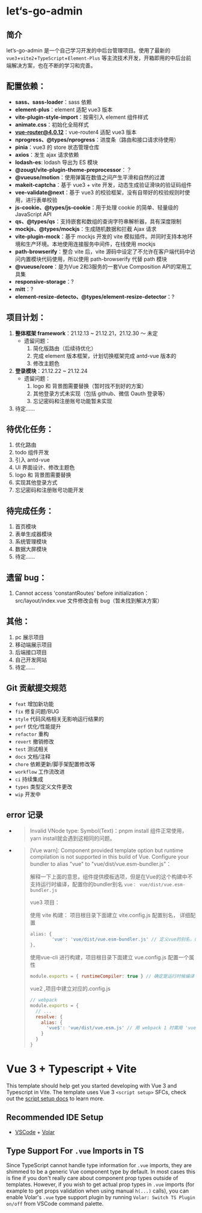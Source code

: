 # let‘s-go-admin

## 简介

let’s-go-admin 是一个自己学习开发的中后台管理项目。使用了最新的 `vue3`+`vite2`+`TypeScript`+`Element-Plus` 等主流技术开发，开箱即用的中后台前端解决方案，也在不断的学习和完善。



## 配置依赖：

+ **sass、sass-loader**：sass 依赖
+ **element-plus**：element 适配 vue3 版本
+ **vite-plugin-style-import**：按需引入 element 组件样式
+ **animate.css**：初始化全局样式
+ **vue-router@4.0.12**：vue-router4 适配 vue3 版本
+ **nprogress、@types/nprogress**：进度条（路由和接口请求待使用）
+ **pinia**：vue3 的 store 状态管理仓库
+ **axios**：发生 ajax 请求依赖
+ **lodash-es**: lodash 导出为 ES 模块
+ **@zougt/vite-plugin-theme-preprocessor**：？
+ **@vueuse/motion**：使用弹簧在数值之间产生平滑和自然的过渡
+ **makeit-captcha**：基于 vue3 + vite 开发，动态生成验证滑块的验证码组件
+ **vee-validate@next**：基于 vue3 的校验框架，没有自带好的校验规则时使用，进行表单校验
+ **js-cookie、@types/js-cookie**：用于处理 cookie 的简单、轻量级的 JavaScript API
+ **qs、@types/qs**：支持嵌套和数组的查询字符串解析器，具有深度限制
+ **mockjs、@types/mockjs**：生成随机数据和拦截 Ajax 请求
+ **vite-plugin-mock**：基于 mockjs 开发的 vite 模拟插件。并同时支持本地环境和生产环境。本地使用连接服务中间件，在线使用 mockjs
+ **path-browserify**：整合 vite 后，vite 源码中设定了不允许在客户端代码中访问内置模块代码使用，所以使用 path-browserify 代替 path 模块
+ **@vueuse/core**：是为Vue 2和3服务的一套Vue Composition API的常用工具集
+ **responsive-storage**：?
+ **mitt**：?
+ **element-resize-detecto、@types/element-resize-detector**：?



## 项目计划：

1. **整体框架 framework**：21.12.13 ~ 21.12.21，21.12.30 ～ 未定
   + 遗留问题：
     1. 简化版路由（后续待优化）
     2. 完成 element 版本框架，计划切换框架完成 antd-vue 版本的
     3. 修改主题色
2. **登录模块**：21.12.22 ~ 21.12.24
   + 遗留问题：
     1. logo 和 背景图需要替换（暂时找不到好的方案）
     2. 其他登录方式未实现（包括 github、微信 Oauth 登录等）
     3. 忘记密码和注册账号功能暂未实现
3. 待定……



## 待优化任务：

1. 优化路由
2. todo 组件开发
3. 引入 antd-vue
4. UI 界面设计、修改主题色
5. logo 和 背景图需要替换
6. 实现其他登录方式
7. 忘记密码和注册账号功能开发



## 待完成任务：

1. 首页模块
3. 表单生成器模块
4. 系统管理模块
5. 数据大屏模块
6. 待定……



## 遗留 bug：

1. Cannot access 'constantRoutes' before initialization：src/layout/index.vue 文件修改会有 bug（暂未找到解决方案）



## 其他：

1. pc 展示项目
2. 移动端展示项目
3. 后端接口项目
4. 自己开发网站
5. 待定……



## Git 贡献提交规范

- `feat` 增加新功能
- `fix` 修复问题/BUG
- `style` 代码风格相关无影响运行结果的
- `perf` 优化/性能提升
- `refactor` 重构
- `revert` 撤销修改
- `test` 测试相关
- `docs` 文档/注释
- `chore` 依赖更新/脚手架配置修改等
- `workflow` 工作流改进
- `ci` 持续集成
- `types` 类型定义文件更改
- `wip` 开发中



## error 记录

+ > Invalid VNode type: Symbol(Text)：pnpm install 组件正常使用，yarn install就会遇到这相同的问题。

+ > [Vue warn]: Component provided template option but runtime compilation is not supported in this build of Vue. Configure your bundler to alias "vue" to "vue/dist/vue.esm-bundler.js"：
  >
  > 解释一下上面的意思，组件提供模板选项，但是在Vue的这个构建中不支持运行时编译，配置你的bundler别名 `vue： vue/dist/vue.esm-bundler.js`
  >
  > 
  >
  > vue3 项目：
  >
  > 使用 vite 构建： 项目根目录下面建立 vite.config.js 配置别名， 详细配置
  >
  > ```js
  > alias: {
  > 		'vue': 'vue/dist/vue.esm-bundler.js' // 定义vue的别名，如果使用其他的插件，可能会用到别名
  > },
  > ```
  >
  > 使用vue-cli 进行构建，项目根目录下面建立 vue.config.js 配置一个属性
  >
  > ```js
  > module.exports = { runtimeCompiler: true } // 确定是运行时候编译
  > ```
  >
  > 
  >
  > vue2 ,项目中建立对应的.config.js
  >
  > ```js
  > // webpack
  > module.exports = {
  >   // ...
  >   resolve: {
  >     alias: {
  >       'vue$': 'vue/dist/vue.esm.js' // 用 webpack 1 时需用 'vue/dist/vue.common.js'
  >     }
  >   }
  > }
  > ```



# Vue 3 + Typescript + Vite

This template should help get you started developing with Vue 3 and Typescript in Vite. The template uses Vue 3 `<script setup>` SFCs, check out the [script setup docs](https://v3.vuejs.org/api/sfc-script-setup.html#sfc-script-setup) to learn more.

## Recommended IDE Setup

- [VSCode](https://code.visualstudio.com/) + [Volar](https://marketplace.visualstudio.com/items?itemName=johnsoncodehk.volar)

## Type Support For `.vue` Imports in TS

Since TypeScript cannot handle type information for `.vue` imports, they are shimmed to be a generic Vue component type by default. In most cases this is fine if you don't really care about component prop types outside of templates. However, if you wish to get actual prop types in `.vue` imports (for example to get props validation when using manual `h(...)` calls), you can enable Volar's `.vue` type support plugin by running `Volar: Switch TS Plugin on/off` from VSCode command palette.


